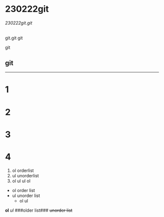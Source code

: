 # 230222git
###### 230222git.git

git.git
git

git

git
---
***
# 1
# 2
# 3
# 4

1. ol orderlist
2. ul unorderlist
3. ol ul
ul
ol

* ol order list
* ul unorder list
  * ol ul

**ol**
_ul_
###older list###
~~unorder list~~
